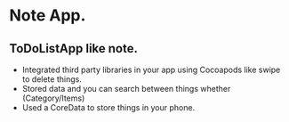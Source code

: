
# Note App.

## ToDoListApp like note.

* Integrated third party libraries in your app using Cocoapods like swipe to delete things.
* Stored data and you can search between things whether (Category/Items) 
* Used a CoreData to store things in your phone.
